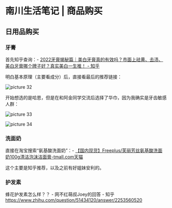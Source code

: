 # 南川生活笔记 | 商品购买

## 日用品购买

### 牙膏

首先知乎查询：- [2022牙膏揭秘篇｜美白牙膏真的有效吗？市面上祛黄、去渍、美白牙膏哪个牌子好？真实美白一生推！ - 知乎](https://zhuanlan.zhihu.com/p/481700157)

明白基本原理（主要看成分）后，直接看最后的推荐链接：

![picture 32](https://mark-vue-oss.oss-cn-hangzhou.aliyuncs.com/shopping-1650859434543-12959055a79025be6f4fb944a5f0eade2f99b5db984d0f55aab25d9a794a48bc.png)  

开始想选的是哈恩，但是在和阿金同学交流后选择了华巾，因为我确实是牙齿敏感人群：

![picture 33](https://mark-vue-oss.oss-cn-hangzhou.aliyuncs.com/shopping-1650859518155-a7278617c83d20b356082fecdb9ade6a185ec3cab685185f3cf705bebe47b097.png)  

![picture 34](https://mark-vue-oss.oss-cn-hangzhou.aliyuncs.com/shopping-1650859534366-b825067208ca0a3476ffccc50b5894cd55f97f36cde5e8cf0716c42c52d19b72.png)  

### 洗面奶

直接在淘宝搜索“氨基酸洗面奶”：- [【国内现货】Freeplus/芙丽芳丝氨基酸洗面奶100g清洁泡沫洁面膏-tmall.com天猫](https://detail.tmall.com/item.htm?id=531925482852&spm=a1z09.2.0.0.4bac2e8dm0rbVO&_u=p1mq9uqf581d&skuId=3173111530221)

这个主要是知乎推荐，以及之前有好姐妹安利的。

### 护发素

蜂花护发素怎么样？？ - 网不红萌叔Joey的回答 - 知乎
https://www.zhihu.com/question/51434120/answer/2253560520

